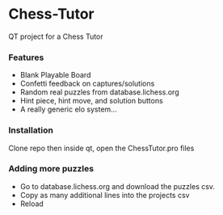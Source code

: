 # Chess-Tutor
QT project for a Chess Tutor

### Features
 - Blank Playable Board
 - Confetti feedback on captures/solutions
 - Random real puzzles from database.lichess.org
 - Hint piece, hint move, and solution buttons
 - A really generic elo system...

### Installation
Clone repo then inside qt, open the ChessTutor.pro files

### Adding more puzzles
 - Go to database.lichess.org and download the puzzles csv.
 - Copy as many additional lines into the projects csv
 - Reload
